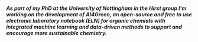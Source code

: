 ##### As part of my PhD at the University of Nottingham in the Hirst group I'm working on the development of AI4Green, an open-source and free to use electronic laboratory notebook (ELN) for organic chemists with integrated machine learning and data-driven methods to support and encourage more sustainable chemistry.
<!--
**JoeDavies-6/JoeDavies-6** is a ✨ _special_ ✨ repository because its `README.md` (this file) appears on your GitHub profile.

Here are some ideas to get you started:

- 🔭 I’m currently working on ...
- 🌱 I’m currently learning ...
- 👯 I’m looking to collaborate on ...
- 🤔 I’m looking for help with ...
- 💬 Ask me about ...
- 📫 How to reach me: ...
- 😄 Pronouns: ...
- ⚡ Fun fact: ...
-->
